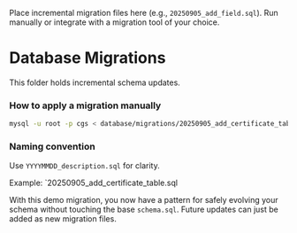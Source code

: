 Place incremental migration files here (e.g., `20250905_add_field.sql`).
Run manually or integrate with a migration tool of your choice.

# Database Migrations

This folder holds incremental schema updates.

### How to apply a migration manually
```bash
mysql -u root -p cgs < database/migrations/20250905_add_certificate_table.sql
```

### Naming convention
Use `YYYYMMDD_description.sql` for clarity.

Example: `20250905_add_certificate_table.sql

With this demo migration, you now have a pattern for safely evolving your schema without touching the base `schema.sql`.
Future updates can just be added as new migration files.
